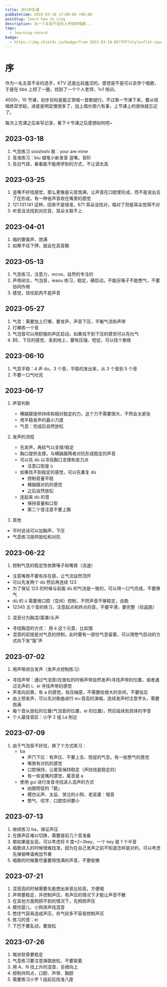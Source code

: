 ```yaml
---
title: 流行声乐课
pubDatetime: 2023-03-18 17:00:00 +08:00
postSlug: learn_how_to_sing
description: 当一个五音不全的人开始学唱歌...
tags:
  - learning-record
badge:
  - https://img.shields.io/badge/from 2023.03.18-BE77FF?style=flat-square&logo=
---
```


# 序

作为一名五音不全的选手，KTV 还是比较羞涩的，感觉是不是可以去学个唱歌，于是在 bbs 上捞了一圈，找到了一个个人老师，1v1 培训。

4500r，10 节课，初步目标是能正常唱一首歌就行。不过第一节课下来，要从视唱练耳学起，进度是明显慢很多了，加上偶尔周六有事，上节课上的很快就忘记了。

每次上完课之后来写记录，看下十节课之后感想如何吧~

## 2023-03-18

1. 气息练习 sisishishi 歌：your are mine
2. 音准练习：biu 蜡笔小新发音 竖嘴，音阶
3. 告白气球，看看能不能用学到的方式，不让调太高

## 2023-03-25

1. 竖嘴不好找感觉，那么更像是元音饱满，让声音在口腔里形成，而不是说出去了在形成，有一种爸声音收在嘴里的感觉
2. 121.131.141 这种，回来不是很准，671 耳朵没找对，唱对了但是耳朵觉得不对
3. 听音没法找到对应音，耳朵关联不上

## 2023-04-01

1. 唱的要美声、饱满
2. 如果不往下押，就会在高音飘

## 2023-05-13

1. 气息练习，注意力，mcve，自然的专注的
2. 声带闭合，气泡音，ieaou 练习，稳定，硬启动，不能压嗓子不能憋气，不要协同作用
3. 感觉，信任肌肉不是声音

## 2023-05-27

1. 气息：需要加上打嘟，要发声，声音下压，平衡气流和声带
2. 打嘟练一个音
3. 气泡音可以用舒服的声区启动，如果找不到下压的感觉可以先吐气
4. BE、下压的感觉，丢到地上，要有压强、短促，可以找个歌练

## 2023-06-10

1. 气息平稳：4 声 du，3 个音，平稳的发出来，从 3 个音到 5 个音
2. 不要一口气吐完

## 2023-06-17

1. 声音判断

   - 横膈膜提供持续和相对稳定的力，这个力不需要很大，不然会太紧张
   - 用平稳发声的最小力度
   - 气息：完成后自然放松

2. 发声的流程
   - 先发声，再给气以支撑/稳定
   - 胸口提供支撑，与横膈膜两者对抗形成稳定的声音
   - 可以先 dù 以寻找胸口支撑和发力点
     - 注意口型是 ù
   - 如果找不到稳定的感觉，可以先重复 dù
     - 控制音量平稳
     - 横膈膜对抗的感觉
     - 之后自然放松
   - 连起来 dù 的音
     - 保持音量和口型
     - 第二个音注意不要上飘
3. 其他

- 平时说话可以加胸声，下压
- 气息练习提供放松和对抗

## 2023-06-22

1. 控制气息的稳定性依靠嗓子和嘴唇（流速）

- 注意嘴唇不要有存在感，让气流自然顶开
- 可以先发两个 dù 然后再连续 123
- 为了保证 123 的时候与前面 dù 的气流是一致的，可以用一口气完成，不要换气
- dù 的 ù 需要用口腔（空间）控制，不然声音不够稳定，会跑
- 12345 五个音的练习，注意起点和终点的音，不要平滑，要完整（往返跑）

2. 混音分为胸混/面罩/头声

- 寻找胸混的方式： 用 è 这个元音，比如饿
- 混音的前提是对气息的控制，此时要有一部份气息留着，可以用憋气启动的方式向下发“饿”声

## 2023-07-02

1. 用声带闭合发声（发声点控制练习）

- 寻找声带：通过气泡音(在放松的时候声带自然发声)寻找声带的位置，或者通过无声的 i、ei 寻找声带的感觉
- 声音向前靠，有 a 的感觉，有压缩感，不需要给很大的空间，不要往后
- 由上颚发声，可以先对歌曲进行 ei+音高的演唱，连续发声时注意字头，需要饱满
- 每个音从放松的位置(气泡音的位置，ei 的位置)，然后延续到具体的字音
- 个人最佳音区：小字 2 组 La 附近

## 2023-07-09

1. 由于气泡音不好找，换了个方式练习：
   - ba
     - 声门下压：有声压、不要上去、短促的气息。有一些憋气的感觉
     - 嘴唇有对抗的感觉
     - 口腔保持，让尾音保持稳定（声纹线是稳定的）
     - 有一些竖嘴的感觉，尾音是 a
   - 使用 gui 进行发音寻找进入混声的方式
     - 凶狠短促的「跪」
     - 模仿尖声、太监、哭泣的小狗、老巫婆：咽音
     - 憋气、咬字、口腔空间要小

## 2023-07-13

1. 继续练习 ba，保证声压
2. 在换声区难以切换，需要提前几个音准备
3. 歌如果是女高，可以考虑将 8 度+2~3key，一个 key 是 1 个半音
4. 唱歌进入的时候很难找准，因为在自己发声之前不知道怎样是对的，可以考虑先弹钢琴谱再加节奏
5. 唱歌的时候要尽量要用饱满的声音，不要偷懒

## 2023-07-21

1. 混音高的时候需要先能想出来音比较高，方便唱
2. 声带要稳定，并控制声压，有声压的情况下才能让声音不散
3. 在其他方面照顾不到的情况下，先照顾声压
4. 模仿婴儿、小狗哭声找混音
5. 憋住气容易造成声压，存气较多不容易控制声压
6. 练习的音：ei
7. 下巴不要乱动，要放松

## 2023-07-26

1. 喉状软骨要稳定
2. 气息练习要注意弹跳放松，不要架着
3. 用 A、N 找上升的混音，舌根向上
4. 控制共鸣点，口腔、声带、胸腔
5. 需要练习小字 1 组前后找准八度
